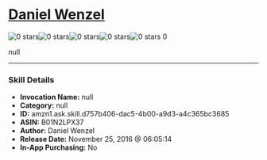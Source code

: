 # [Daniel Wenzel](http://alexa.amazon.com/#skills/amzn1.ask.skill.d757b406-dac5-4b00-a9d3-a4c365bc3685)
![0 stars](../../images/ic_star_border_black_18dp_1x.png)![0 stars](../../images/ic_star_border_black_18dp_1x.png)![0 stars](../../images/ic_star_border_black_18dp_1x.png)![0 stars](../../images/ic_star_border_black_18dp_1x.png)![0 stars](../../images/ic_star_border_black_18dp_1x.png) 0

null

***

### Skill Details

* **Invocation Name:** null
* **Category:** null
* **ID:** amzn1.ask.skill.d757b406-dac5-4b00-a9d3-a4c365bc3685
* **ASIN:** B01N2LPX37
* **Author:** Daniel Wenzel
* **Release Date:** November 25, 2016 @ 06:05:14
* **In-App Purchasing:** No

